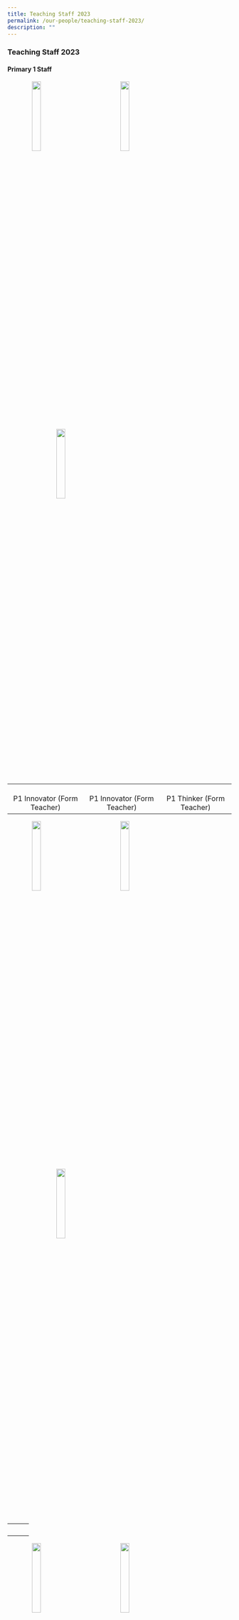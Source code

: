 ```yaml
---
title: Teaching Staff 2023
permalink: /our-people/teaching-staff-2023/
description: ""
---
```

### **Teaching Staff 2023**

#### **Primary 1 Staff**
<img src="/images/p1staff.jpg" style="width:20%;margin-left:55px;" align = "left">
<img src="/images/p1staff.jpg" style="width:20%;margin-left:95px;" align = "left">
<img src="/images/p1staff.jpg" style="width:20%;margin-left:110px;" align = "left">

<br clear="left">

|  |  |  |
|:---:|:---:|:---:|
| <br>P1 Innovator (Form Teacher) | <br>P1 Innovator (Form Teacher) | <br>P1 Thinker (Form Teacher) |

<img src="/images/p1staff.jpg" style="width:20%;margin-left:55px;" align = "left">
<img src="/images/p1staff.jpg" style="width:20%;margin-left:95px;" align = "left">
<img src="/images/p1staff.jpg" style="width:20%;margin-left:110px;" align = "left">

<br clear="left">

|  |  |  |
|:---:|:---:|:---:|
| <br> | <br> | <br> |

<img src="/images/p1staff.jpg" style="width:20%;margin-left:55px;" align = "left">
<img src="/images/p1staff.jpg" style="width:20%;margin-left:95px;" align = "left">
<img src="/images/p1staff.jpg" style="width:20%;margin-left:110px;" align = "left">

<br clear="left">

|  |  |  |
|:---:|:---:|:---:|
| <br> | <br> | <br> |

<img src="/images/p1staff.jpg" style="width:20%;margin-left:55px;" align = "left">
<img src="/images/p1staff.jpg" style="width:20%;margin-left:95px;" align = "left">
<img src="/images/p1staff.jpg" style="width:20%;margin-left:110px;" align = "left">

<br clear="left">

|  |  |  |
|:---:|:---:|:---:|
| <br> | <br> | <br> |

<img src="/images/p1staff.jpg" style="width:20%;margin-left:55px;" align = "left">
<img src="/images/p1staff.jpg" style="width:20%;margin-left:95px;" align = "left">
<img src="/images/p1staff.jpg" style="width:20%;margin-left:110px;" align = "left">

<br clear="left">

|  |  |  |
|:---:|:---:|:---:|
| <br> | <br> | <br> |

<img src="/images/p1staff.jpg" style="width:20%;margin-left:55px;" align = "left">

<br clear="left">

|  |
|:---:|
|  |

#### **Primary 2 Staff**
<img src="/images/p2staff.jpg" style="width:20%;margin-left:55px;" align = "left">
<img src="/images/p2staff.jpg" style="width:20%;margin-left:95px;" align = "left">
<img src="/images/p2staff.jpg" style="width:20%;margin-left:110px;" align = "left">

<br clear="left">

|  |  |  |
|:---:|:---:|:---:|
| <br> | <br> | <br> |

<img src="/images/p2staff.jpg" style="width:20%;margin-left:55px;" align = "left">
<img src="/images/p2staff.jpg" style="width:20%;margin-left:95px;" align = "left">
<img src="/images/p2staff.jpg" style="width:20%;margin-left:110px;" align = "left">

<br clear="left">

|  |  |  |
|:---:|:---:|:---:|
| <br> | <br> | <br> |

<img src="/images/p2staff.jpg" style="width:20%;margin-left:55px;" align = "left">
<img src="/images/p2staff.jpg" style="width:20%;margin-left:95px;" align = "left">
<img src="/images/p2staff.jpg" style="width:20%;margin-left:110px;" align = "left">

<br clear="left">

|  |  |  |
|:---:|:---:|:---:|
| <br> | <br> | <br> |

<img src="/images/p2staff.jpg" style="width:20%;margin-left:55px;" align = "left">
<img src="/images/p2staff.jpg" style="width:20%;margin-left:95px;" align = "left">
<img src="/images/p2staff.jpg" style="width:20%;margin-left:110px;" align = "left">

<br clear="left">

|  |  |  |
|:---:|:---:|:---:|
| <br> | <br> | <br> |

<img src="/images/p2staff.jpg" style="width:20%;margin-left:55px;" align = "left">
<img src="/images/p2staff.jpg" style="width:20%;margin-left:95px;" align = "left">
<img src="/images/p2staff.jpg" style="width:20%;margin-left:110px;" align = "left">

<br clear="left">

|  |  |  |
|:---:|:---:|:---:|
| <br> | <br> | <br> |

#### **Primary 3 Staff**
<img src="/images/p3staff.jpg" style="width:20%;margin-left:55px;" align = "left">
<img src="/images/p3staff.jpg" style="width:20%;margin-left:95px;" align = "left">
<img src="/images/p3staff.jpg" style="width:20%;margin-left:110px;" align = "left">

<br clear="left">

|  |  |  |
|:---:|:---:|:---:|
| <br> | <br> | <br> |

<img src="/images/p3staff.jpg" style="width:20%;margin-left:55px;" align = "left">
<img src="/images/p3staff.jpg" style="width:20%;margin-left:95px;" align = "left">
<img src="/images/p3staff.jpg" style="width:20%;margin-left:110px;" align = "left">

<br clear="left">

|  |  |  |
|:---:|:---:|:---:|
| <br> | <br> | <br> |

<img src="/images/p3staff.jpg" style="width:20%;margin-left:55px;" align = "left">
<img src="/images/p3staff.jpg" style="width:20%;margin-left:95px;" align = "left">
<img src="/images/p3staff.jpg" style="width:20%;margin-left:110px;" align = "left">

<br clear="left">

|  |  |  |
|:---:|:---:|:---:|
| <br> | <br> | <br> |

<img src="/images/p3staff.jpg" style="width:20%;margin-left:55px;" align = "left">
<img src="/images/p3staff.jpg" style="width:20%;margin-left:95px;" align = "left">
<img src="/images/p3staff.jpg" style="width:20%;margin-left:110px;" align = "left">

<br clear="left">

|  |  |  |
|:---:|:---:|:---:|
| <br> | <br> | <br> |

<img src="/images/p3staff.jpg" style="width:20%;margin-left:55px;" align = "left">
<img src="/images/p3staff.jpg" style="width:20%;margin-left:95px;" align = "left">
<img src="/images/p3staff.jpg" style="width:20%;margin-left:110px;" align = "left">

<br clear="left">

|  |  |  |
|:---:|:---:|:---:|
| <br> | <br> | <br> |

#### **Primary 4 Staff**
<img src="/images/p4staff.jpg" style="width:20%;margin-left:55px;" align = "left">
<img src="/images/p4staff.jpg" style="width:20%;margin-left:95px;" align = "left">
<img src="/images/p4staff.jpg" style="width:20%;margin-left:110px;" align = "left">

<br clear="left">

|  |  |  |
|:---:|:---:|:---:|
| <br> | <br> | <br> |

<img src="/images/p4staff.jpg" style="width:20%;margin-left:55px;" align = "left">
<img src="/images/p4staff.jpg" style="width:20%;margin-left:95px;" align = "left">
<img src="/images/p4staff.jpg" style="width:20%;margin-left:110px;" align = "left">

<br clear="left">

|  |  |  |
|:---:|:---:|:---:|
| <br> | <br> | <br> |

<img src="/images/p4staff.jpg" style="width:20%;margin-left:55px;" align = "left">
<img src="/images/p4staff.jpg" style="width:20%;margin-left:95px;" align = "left">
<img src="/images/p4staff.jpg" style="width:20%;margin-left:110px;" align = "left">

<br clear="left">

|  |  |  |
|:---:|:---:|:---:|
| <br> | <br> | <br> |

<img src="/images/p4staff.jpg" style="width:20%;margin-left:55px;" align = "left">
<img src="/images/p4staff.jpg" style="width:20%;margin-left:95px;" align = "left">
<img src="/images/p4staff.jpg" style="width:20%;margin-left:110px;" align = "left">

<br clear="left">

|  |  |  |
|:---:|:---:|:---:|
| <br> | <br> | <br> |

<img src="/images/p4staff.jpg" style="width:20%;margin-left:135px;" align = "left">
<img src="/images/p4staff.jpg" style="width:20%;margin-left:225px;" align = "left">

<br clear="left">

|  |  |
|:---:|:---:|
| <br> | <br> |

#### **Primary 5 Staff**
<img src="/images/p5staff.jpg" style="width:20%;margin-left:55px;" align = "left">
<img src="/images/p5staff.jpg" style="width:20%;margin-left:95px;" align = "left">
<img src="/images/p5staff.jpg" style="width:20%;margin-left:110px;" align = "left">

<br clear="left">

|  |  |  |
|:---:|:---:|:---:|
| <br> | <br> | <br> |

<img src="/images/p5staff.jpg" style="width:20%;margin-left:55px;" align = "left">
<img src="/images/p5staff.jpg" style="width:20%;margin-left:95px;" align = "left">
<img src="/images/p5staff.jpg" style="width:20%;margin-left:110px;" align = "left">

<br clear="left">

|  |  |  |
|:---:|:---:|:---:|
| <br> | <br> | <br> |

<img src="/images/p5staff.jpg" style="width:20%;margin-left:55px;" align = "left">
<img src="/images/p5staff.jpg" style="width:20%;margin-left:95px;" align = "left">
<img src="/images/p5staff.jpg" style="width:20%;margin-left:110px;" align = "left">

<br clear="left">

|  |  |  |
|:---:|:---:|:---:|
| <br> | <br> | <br> |

<img src="/images/p5staff.jpg" style="width:20%;margin-left:55px;" align = "left">
<img src="/images/p5staff.jpg" style="width:20%;margin-left:95px;" align = "left">
<img src="/images/p5staff.jpg" style="width:20%;margin-left:110px;" align = "left">

<br clear="left">

|  |  |  |
|:---:|:---:|:---:|
| <br> | <br> | <br> |

<img src="/images/p5staff.jpg" style="width:20%;margin-left:55px;" align = "left">
<img src="/images/p5staff.jpg" style="width:20%;margin-left:95px;" align = "left">
<img src="/images/p5staff.jpg" style="width:20%;margin-left:110px;" align = "left">

<br clear="left">

|  |  |  |
|:---:|:---:|:---:|
| <br> | <br> | <br> |

#### **Primary 6 Staff**
<img src="/images/p6staff.jpg" style="width:20%;margin-left:55px;" align = "left">
<img src="/images/p6staff.jpg" style="width:20%;margin-left:95px;" align = "left">
<img src="/images/p6staff.jpg" style="width:20%;margin-left:110px;" align = "left">

<br clear="left">

|  |  |  |
|:---:|:---:|:---:|
| <br> | <br> | <br> |

<img src="/images/p6staff.jpg" style="width:20%;margin-left:55px;" align = "left">
<img src="/images/p6staff.jpg" style="width:20%;margin-left:95px;" align = "left">
<img src="/images/p6staff.jpg" style="width:20%;margin-left:110px;" align = "left">

<br clear="left">

|  |  |  |
|:---:|:---:|:---:|
| <br> | <br> | <br> |

<img src="/images/p6staff.jpg" style="width:20%;margin-left:55px;" align = "left">
<img src="/images/p6staff.jpg" style="width:20%;margin-left:95px;" align = "left">
<img src="/images/p6staff.jpg" style="width:20%;margin-left:110px;" align = "left">

<br clear="left">

|  |  |  |
|:---:|:---:|:---:|
| <br> | <br> | <br> |

<img src="/images/p6staff.jpg" style="width:20%;margin-left:55px;" align = "left">
<img src="/images/p6staff.jpg" style="width:20%;margin-left:95px;" align = "left">
<img src="/images/p6staff.jpg" style="width:20%;margin-left:110px;" align = "left">

<br clear="left">

|  |  |  |
|:---:|:---:|:---:|
| <br> | <br> | <br> |

#### **Sen Officers**
<img src="/images/senofficer.jpg" style="width:20%;margin-left:55px;" align = "left">
<img src="/images/senofficer.jpg" style="width:20%;margin-left:95px;" align = "left">
<img src="/images/senofficer.jpg" style="width:20%;margin-left:110px;" align = "left">

<br clear="left">

|  |  |  |
|:---:|:---:|:---:|
|  |  |  |

<img src="/images/senofficer.jpg" style="width:20%;margin-left:55px;" align = "left">

<br clear="left">

|  |
|:---:|
|  |